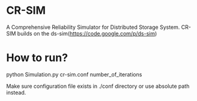 # CR-SIM
A Comprehensive Reliability Simulator for Distributed Storage System.
CR-SIM builds on the ds-sim(https://code.google.com/p/ds-sim)

# How to run?
python Simulation.py cr-sim.conf number_of_iterations

Make sure configuration file exists in ./conf directory or use absolute path instead.
